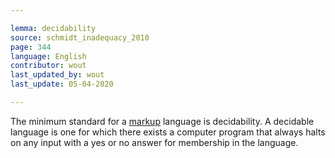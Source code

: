 ```yaml
---

lemma: decidability
source: schmidt_inadequacy_2010
page: 344
language: English
contributor: wout
last_updated_by: wout
last_update: 05-04-2020

---
```


The minimum standard for a [markup](markup.html) language is decidability. A decidable language is one for which there exists a computer program that always halts on any input with a yes or no answer for membership in the language.
